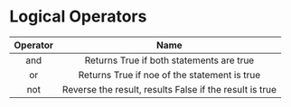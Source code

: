 <!--
# Comparison, Logical, and Membership Operators
-->

# Logical Operators

|   Operator |   Name |
|:-:    |:-:    |
|   and   |   Returns True if both statements are true |
|   or  |   Returns True if noe of the statement is true |
|   not   |   Reverse the result, results False if the result is true |

```python

```
